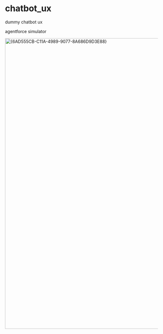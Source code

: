 # chatbot_ux
dummy chatbot ux

agentforce simulator

<img width="955" alt="{6AD555CB-C11A-4989-9077-8A686D9D3E88}" src="https://github.com/user-attachments/assets/e1ae449b-9f41-4b0b-9844-f335fa65f86e" />

